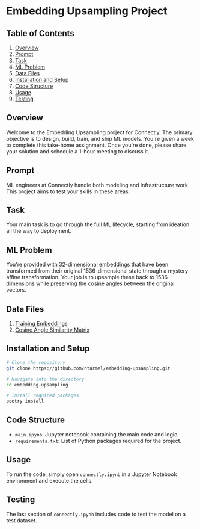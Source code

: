 # Embedding Upsampling Project

## Table of Contents

1. [Overview](#overview)
2. [Prompt](#prompt)
3. [Task](#task)
4. [ML Problem](#ml-problem)
5. [Data Files](#data-files)
6. [Installation and Setup](#installation-and-setup)
7. [Code Structure](#code-structure)
8. [Usage](#usage)
9. [Testing](#testing)

## Overview

Welcome to the Embedding Upsampling project for Connectly. The primary objective is to design, build, train, and ship ML models. You're given a week to complete this take-home assignment. Once you're done, please share your solution and schedule a 1-hour meeting to discuss it.

## Prompt

ML engineers at Connectly handle both modeling and infrastructure work. This project aims to test your skills in these areas.

## Task

Your main task is to go through the full ML lifecycle, starting from ideation all the way to deployment.

## ML Problem

You're provided with 32-dimensional embeddings that have been transformed from their original 1536-dimensional state through a mystery affine transformation. Your job is to upsample these back to 1536 dimensions while preserving the cosine angles between the original vectors.

## Data Files

1. [Training Embeddings](https://cdn.connectly.ai/interview_prompts/ml_embedding_upsample/projected_train_embs.npy)
2. [Cosine Angle Similarity Matrix](https://cdn.connectly.ai/interview_prompts/ml_embedding_upsample/og_train_cos_theta.npy)

## Installation and Setup

```bash
# Clone the repository
git clone https://github.com/nturmel/embedding-upsampling.git

# Navigate into the directory
cd embedding-upsampling

# Install required packages
poetry install
```

## Code Structure

- `main.ipynb`: Jupyter notebook containing the main code and logic.
- `requirements.txt`: List of Python packages required for the project.

## Usage

To run the code, simply open `connectly.ipynb` in a Jupyter Notebook environment and execute the cells.

## Testing

The last section of `connectly.ipynb` includes code to test the model on a test dataset.
